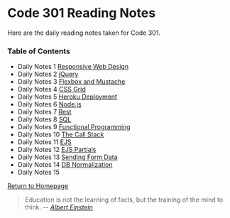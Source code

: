 # **Code 301 Reading Notes**
Here are the daily reading notes taken for Code 301.  
  
### <addr> Table of Contents
* Daily Notes 1 [Responsive Web Design](301/class1.md)
* Daily Notes 2 [jQuery](301/class2.md)
* Daily Notes 3 [Flexbox and Mustache](301/class3.md)
* Daily Notes 4 [CSS Grid](301/class4.md)
* Daily Notes 5 [Heroku Deployment](301/class5.md)
* Daily Notes 6 [Node.js](301/class6.md)
* Daily Notes 7 [Rest](301/class7.md)
* Daily Notes 8 [SQL](301/class8.md)
* Daily Notes 9 [Functional Programming](301/class9.md)
* Daily Notes 10 [The Call Stack](301/class10.md)
* Daily Notes 11 [EJS](301/class11.md)
* Daily Notes 12 [EJS Partials](301/class12.md)
* Daily Notes 13 [Sending Form Data](301/class13.md)
* Daily Notes 14 [DB Normalization](301/class14.md)
* Daily Notes 15 [](301/class15.md)
 
 [Return to Homepage](https://claudiobailon.github.io/reading-notes/)

>Education is not the learning of facts,
>but the training of the mind to think.
> -- <cite>[Albert Einstein][1]</cite>

[1]:https://www.goodreads.com/quotes/6137386-education-is-not-the-learning-of-facts-but-the-training
